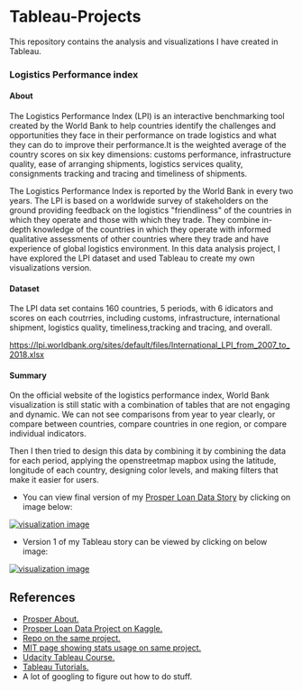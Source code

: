 # Tableau-Projects
This repository contains the analysis and visualizations I have created in Tableau.

### Logistics Performance index
#### About
The Logistics Performance Index (LPI) is an interactive benchmarking tool created by the World Bank to help countries identify the challenges and opportunities they face in their performance on trade logistics and what they can do to improve their performance.It is the weighted average of the country scores on six key dimensions: customs performance, infrastructure quality, ease of arranging shipments, logistics services quality, consignments tracking and tracing and timeliness of shipments. 

The Logistics Performance Index is reported by the World Bank in every two years. The LPI is based on a worldwide survey of stakeholders on the ground providing feedback on the logistics "friendliness" of the countries in which they operate and those with which they trade. They combine in-depth knowledge of the countries in which they operate with informed qualitative assessments of other countries where they trade and have experience of global logistics environment. In this data analysis project, I have explored the LPI dataset and used Tableau to create my own visualizations version.

#### Dataset
The LPI data set contains 160 countries, 5 periods, with 6 idicators and scores on each coutrries, including customs, infrastructure, international shipment, logistics quality, timeliness,tracking and tracing, and overall.

https://lpi.worldbank.org/sites/default/files/International_LPI_from_2007_to_2018.xlsx

#### Summary
On the official website of the logistics performance index, World Bank visualization is still static with a combination of tables that are not engaging and dynamic. We can not see comparisons from year to year clearly, or compare between countries, compare countries in one region, or compare individual indicators.

Then I then tried to design this data by combining it by combining the data for each period, applying the openstreetmap mapbox using the latitude, longitude of each country, designing color levels, and making filters that make it easier for users. 

- You can view final version of my [Prosper Loan Data Story](https://public.tableau.com/profile/jubin.soni#!/vizhome/ProsperLoanData_7/ProsperLoanStory-Version2) by clicking on image below:

[![visualization image](https://github.com/jubins/Tableau-Projects/blob/master/ProsperLoanData/data/pld_screenshot.png)](https://public.tableau.com/profile/jubin.soni#!/vizhome/ProsperLoanData_7/ProsperLoanStory-Version2)

- Version 1 of my Tableau story can be viewed by clicking on below image:

[![visualization image](https://github.com/jubins/Tableau-Projects/blob/master/ProsperLoanData/data/pld_screenshot_v1.png)](https://public.tableau.com/profile/jubin.soni#!/vizhome/ProsperLoanData_Version1/ProsperLoanStory-Version1)


## References
- [Prosper About.](https://www.prosper.com/plp/about/contact-us/)
- [Prosper Loan Data Project on Kaggle.](https://www.kaggle.com/jschnessl/prosperloans)
- [Repo on the same project.](https://github.com/grace-pehl/ProsperLoan) 
- [MIT page showing stats usage on same project.](http://courses.media.mit.edu/2008fall/mas622j/Projects/CharlieCocoErnestoMatt/data/)
- [Udacity Tableau Course.](https://www.udacity.com/course/data-visualization-in-tableau--ud1006)
- [Tableau Tutorials.](https://www.tableau.com/learn/training)
- A lot of googling to figure out how to do stuff.

